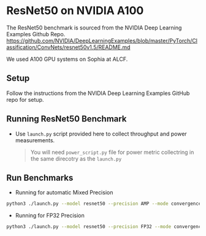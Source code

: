 # ResNet50 on NVIDIA A100

The ResNet50 benchmark is sourced from the NVIDIA Deep Learning Examples Github Repo. https://github.com/NVIDIA/DeepLearningExamples/blob/master/PyTorch/Classification/ConvNets/resnet50v1.5/README.md

We used A100 GPU systems on Sophia at ALCF.

## Setup

Follow the instructions from the NVIDIA Deep Learning Examples GitHub repo for setup.

## Running ResNet50 Benchmark

* Use `launch.py` script provided here to collect throughput and power measurements. 
    > You will need `power_script.py` file for power metric collectring in the same direcotry as the `launch.py`

## Run Benchmarks 

* Running for automatic Mixed Precision

```bash
python3 ./launch.py --model resnet50 --precision AMP --mode convergence_no_ckpts --platform DGXA100 /local/scratch/ImageNet/ --raport-file sophia_amp.json --epochs 50
```

* Running for FP32 Precision

```bash
python3 ./launch.py --model resnet50 --precision FP32 --mode convergence_no_ckpts --platform DGXA100 /local/scratch/ImageNet/ --raport-file sophia_fp32.json --epochs 50
```

